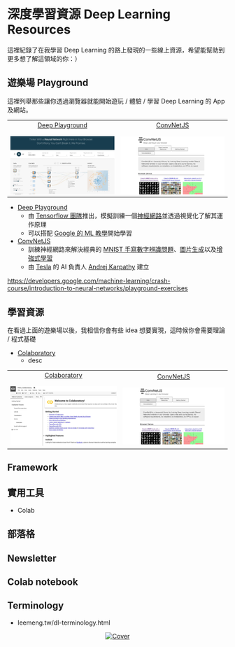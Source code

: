 # 深度學習資源 Deep Learning Resources
這裡紀錄了在我學習 Deep Learning 的路上發現的一些線上資源，希望能幫助到更多想了解這領域的你：）

## 遊樂場 Playground
這裡列舉那些讓你透過瀏覽器就能開始遊玩 / 體驗 / 學習 Deep Learning 的 App 及網站。

| | |
|:-------------------------:|:-------------------------:|
|<a href="https://playground.tensorflow.org/" target="_blank">Deep Playground</a> <br/><br/> ![](images/playground/deep-playground.jpg)  | <a href="https://cs.stanford.edu/people/karpathy/convnetjs/index.html" target="_blank">ConvNetJS</a> <br/><br/> ![](images/playground/convnetjs.jpg)


- [Deep Playground](https://playground.tensorflow.org/)
    - 由 [Tensorflow 團隊](https://github.com/tensorflow/playground)推出，模擬訓練一個[神經網路](https://zh.wikipedia.org/wiki/%E4%BA%BA%E5%B7%A5%E7%A5%9E%E7%BB%8F%E7%BD%91%E7%BB%9C)並透過視覺化了解其運作原理
    - 可以搭配 [Google 的 ML 教學](https://developers.google.com/machine-learning/crash-course/introduction-to-neural-networks/playground-exercises)開始學習
- [ConvNetJS](https://cs.stanford.edu/people/karpathy/convnetjs/)
    - 訓練神經網路來解決經典的 [MNIST 手寫數字辨識問題](https://cs.stanford.edu/people/karpathy/convnetjs/demo/mnist.html)、[圖片生成](https://cs.stanford.edu/people/karpathy/convnetjs/demo/image_regression.html)以及[增強式學習](https://cs.stanford.edu/people/karpathy/convnetjs/demo/rldemo.html)
    - 由 [Tesla](https://www.tesla.com/zh_TW/) 的 AI 負責人 [Andrej Karpathy](https://cs.stanford.edu/people/karpathy/) 建立

https://developers.google.com/machine-learning/crash-course/introduction-to-neural-networks/playground-exercises


## 學習資源

在看過上面的遊樂場以後，我相信你會有些 idea 想要實現，這時候你會需要理論 / 程式基礎

- [Colaboratory](https://colab.research.google.com/notebooks/welcome.ipynb)
    - desc

| | |
|:-------------------------:|:-------------------------:|
|<a href="https://colab.research.google.com/notebooks/welcome.ipynb" target="_blank">Colaboratory</a> <br/><br/> ![](images/learning-resources/colab.jpg)  | <a href="https://cs.stanford.edu/people/karpathy/convnetjs/index.html" target="_blank">ConvNetJS</a> <br/><br/> ![](images/playground/convnetjs.jpg)





## Framework


## 實用工具


- Colab

## 部落格


## Newsletter


## Colab notebook

## Terminology
- leemeng.tw/dl-terminology.html


<p align="center">
  <a href="https://damp-anchorage-60936.herokuapp.com/" target="_blank"><img src="images/cover.png" alt="Cover" width="60%"/></a>
</p>


